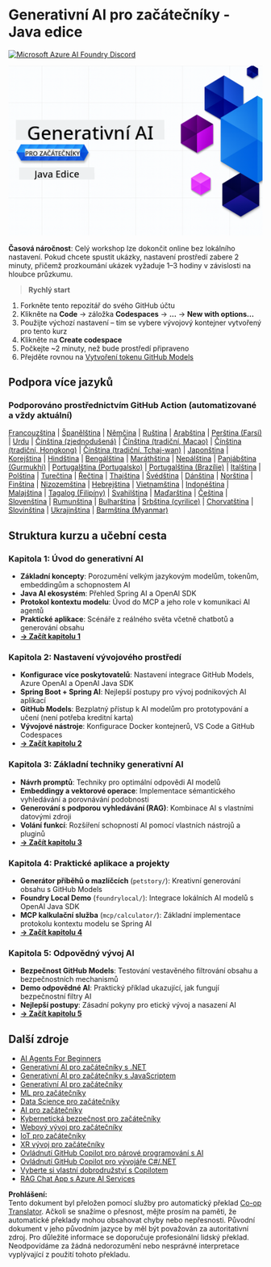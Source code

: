 <!--
CO_OP_TRANSLATOR_METADATA:
{
  "original_hash": "a49b35508745c032a0033d914df7901b",
  "translation_date": "2025-07-25T10:00:25+00:00",
  "source_file": "README.md",
  "language_code": "cs"
}
-->
# Generativní AI pro začátečníky - Java edice
[![Microsoft Azure AI Foundry Discord](https://dcbadge.limes.pink/api/server/ByRwuEEgH4)](https://discord.com/invite/ByRwuEEgH4)

![Generativní AI pro začátečníky - Java edice](../../translated_images/beg-genai-series.61edc4a6b2cc54284fa2d70eda26dc0ca2669e26e49655b842ea799cd6e16d2a.cs.png)

**Časová náročnost**: Celý workshop lze dokončit online bez lokálního nastavení. Pokud chcete spustit ukázky, nastavení prostředí zabere 2 minuty, přičemž prozkoumání ukázek vyžaduje 1–3 hodiny v závislosti na hloubce průzkumu.

> **Rychlý start**

1. Forkněte tento repozitář do svého GitHub účtu
2. Klikněte na **Code** → záložka **Codespaces** → **...** → **New with options...**
3. Použijte výchozí nastavení – tím se vybere vývojový kontejner vytvořený pro tento kurz
4. Klikněte na **Create codespace**
5. Počkejte ~2 minuty, než bude prostředí připraveno
6. Přejděte rovnou na [Vytvoření tokenu GitHub Models](./02-SetupDevEnvironment/README.md#step-2-create-a-github-personal-access-token)

## Podpora více jazyků

### Podporováno prostřednictvím GitHub Action (automatizované a vždy aktuální)

[Francouzština](../fr/README.md) | [Španělština](../es/README.md) | [Němčina](../de/README.md) | [Ruština](../ru/README.md) | [Arabština](../ar/README.md) | [Perština (Farsi)](../fa/README.md) | [Urdu](../ur/README.md) | [Čínština (zjednodušená)](../zh/README.md) | [Čínština (tradiční, Macao)](../mo/README.md) | [Čínština (tradiční, Hongkong)](../hk/README.md) | [Čínština (tradiční, Tchaj-wan)](../tw/README.md) | [Japonština](../ja/README.md) | [Korejština](../ko/README.md) | [Hindština](../hi/README.md) | [Bengálština](../bn/README.md) | [Maráthština](../mr/README.md) | [Nepálština](../ne/README.md) | [Panjábština (Gurmukhi)](../pa/README.md) | [Portugalština (Portugalsko)](../pt/README.md) | [Portugalština (Brazílie)](../br/README.md) | [Italština](../it/README.md) | [Polština](../pl/README.md) | [Turečtina](../tr/README.md) | [Řečtina](../el/README.md) | [Thajština](../th/README.md) | [Švédština](../sv/README.md) | [Dánština](../da/README.md) | [Norština](../no/README.md) | [Finština](../fi/README.md) | [Nizozemština](../nl/README.md) | [Hebrejština](../he/README.md) | [Vietnamština](../vi/README.md) | [Indonéština](../id/README.md) | [Malajština](../ms/README.md) | [Tagalog (Filipíny)](../tl/README.md) | [Svahilština](../sw/README.md) | [Maďarština](../hu/README.md) | [Čeština](./README.md) | [Slovenština](../sk/README.md) | [Rumunština](../ro/README.md) | [Bulharština](../bg/README.md) | [Srbština (cyrilice)](../sr/README.md) | [Chorvatština](../hr/README.md) | [Slovinština](../sl/README.md) | [Ukrajinština](../uk/README.md) | [Barmština (Myanmar)](../my/README.md)

## Struktura kurzu a učební cesta

### **Kapitola 1: Úvod do generativní AI**
- **Základní koncepty**: Porozumění velkým jazykovým modelům, tokenům, embeddingům a schopnostem AI
- **Java AI ekosystém**: Přehled Spring AI a OpenAI SDK
- **Protokol kontextu modelu**: Úvod do MCP a jeho role v komunikaci AI agentů
- **Praktické aplikace**: Scénáře z reálného světa včetně chatbotů a generování obsahu
- **[→ Začít kapitolu 1](./01-IntroToGenAI/README.md)**

### **Kapitola 2: Nastavení vývojového prostředí**
- **Konfigurace více poskytovatelů**: Nastavení integrace GitHub Models, Azure OpenAI a OpenAI Java SDK
- **Spring Boot + Spring AI**: Nejlepší postupy pro vývoj podnikových AI aplikací
- **GitHub Models**: Bezplatný přístup k AI modelům pro prototypování a učení (není potřeba kreditní karta)
- **Vývojové nástroje**: Konfigurace Docker kontejnerů, VS Code a GitHub Codespaces
- **[→ Začít kapitolu 2](./02-SetupDevEnvironment/README.md)**

### **Kapitola 3: Základní techniky generativní AI**
- **Návrh promptů**: Techniky pro optimální odpovědi AI modelů
- **Embeddingy a vektorové operace**: Implementace sémantického vyhledávání a porovnávání podobnosti
- **Generování s podporou vyhledávání (RAG)**: Kombinace AI s vlastními datovými zdroji
- **Volání funkcí**: Rozšíření schopností AI pomocí vlastních nástrojů a pluginů
- **[→ Začít kapitolu 3](./03-CoreGenerativeAITechniques/README.md)**

### **Kapitola 4: Praktické aplikace a projekty**
- **Generátor příběhů o mazlíčcích** (`petstory/`): Kreativní generování obsahu s GitHub Models
- **Foundry Local Demo** (`foundrylocal/`): Integrace lokálních AI modelů s OpenAI Java SDK
- **MCP kalkulační služba** (`mcp/calculator/`): Základní implementace protokolu kontextu modelu se Spring AI
- **[→ Začít kapitolu 4](./04-PracticalSamples/README.md)**

### **Kapitola 5: Odpovědný vývoj AI**
- **Bezpečnost GitHub Models**: Testování vestavěného filtrování obsahu a bezpečnostních mechanismů
- **Demo odpovědné AI**: Praktický příklad ukazující, jak fungují bezpečnostní filtry AI
- **Nejlepší postupy**: Zásadní pokyny pro etický vývoj a nasazení AI
- **[→ Začít kapitolu 5](./05-ResponsibleGenAI/README.md)**

## Další zdroje 

- [AI Agents For Beginners](https://github.com/microsoft/ai-agents-for-beginners)
- [Generativní AI pro začátečníky s .NET](https://github.com/microsoft/Generative-AI-for-beginners-dotnet)
- [Generativní AI pro začátečníky s JavaScriptem](https://github.com/microsoft/generative-ai-with-javascript)
- [Generativní AI pro začátečníky](https://github.com/microsoft/generative-ai-for-beginners)
- [ML pro začátečníky](https://aka.ms/ml-beginners)
- [Data Science pro začátečníky](https://aka.ms/datascience-beginners)
- [AI pro začátečníky](https://aka.ms/ai-beginners)
- [Kybernetická bezpečnost pro začátečníky](https://github.com/microsoft/Security-101)
- [Webový vývoj pro začátečníky](https://aka.ms/webdev-beginners)
- [IoT pro začátečníky](https://aka.ms/iot-beginners)
- [XR vývoj pro začátečníky](https://github.com/microsoft/xr-development-for-beginners)
- [Ovládnutí GitHub Copilot pro párové programování s AI](https://aka.ms/GitHubCopilotAI)
- [Ovládnutí GitHub Copilot pro vývojáře C#/.NET](https://github.com/microsoft/mastering-github-copilot-for-dotnet-csharp-developers)
- [Vyberte si vlastní dobrodružství s Copilotem](https://github.com/microsoft/CopilotAdventures)
- [RAG Chat App s Azure AI Services](https://github.com/Azure-Samples/azure-search-openai-demo-java)

**Prohlášení:**  
Tento dokument byl přeložen pomocí služby pro automatický překlad [Co-op Translator](https://github.com/Azure/co-op-translator). Ačkoli se snažíme o přesnost, mějte prosím na paměti, že automatické překlady mohou obsahovat chyby nebo nepřesnosti. Původní dokument v jeho původním jazyce by měl být považován za autoritativní zdroj. Pro důležité informace se doporučuje profesionální lidský překlad. Neodpovídáme za žádná nedorozumění nebo nesprávné interpretace vyplývající z použití tohoto překladu.